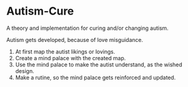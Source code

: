 # Autism-Cure
A theory and implementation for curing and/or changing autism.

Autism gets developed, because of love misguidance.

1. At first map the autist likings or lovings.
2. Create a mind palace with the created map.
3. Use the mind palace to make the autist understand, as the wished design.
4. Make a rutine, so the mind palace gets reinforced and updated.
